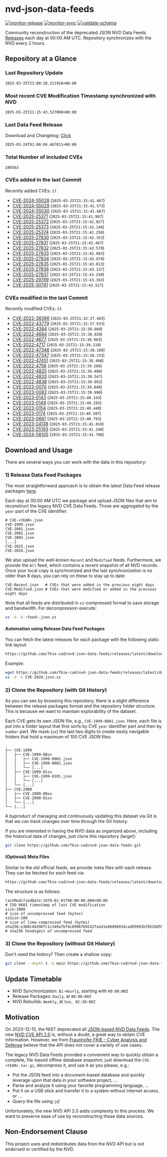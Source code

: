 # nvd-json-data-feeds

[![monitor-release](https://github.com/fkie-cad/nvd-json-data-feeds/actions/workflows/monitor_release.yml/badge.svg)](https://github.com/fkie-cad/nvd-json-data-feeds/actions/workflows/monitor_release.yml)
[![monitor-sync](https://github.com/fkie-cad/nvd-json-data-feeds/actions/workflows/monitor_sync.yml/badge.svg)](https://github.com/fkie-cad/nvd-json-data-feeds/actions/workflows/monitor_sync.yml)
[![validate-schema](https://github.com/fkie-cad/nvd-json-data-feeds/actions/workflows/validate_schema.yml/badge.svg)](https://github.com/fkie-cad/nvd-json-data-feeds/actions/workflows/validate_schema.yml)

Community reconstruction of the deprecated JSON NVD Data Feeds.
[Releases](https://github.com/fkie-cad/nvd-json-data-feeds/releases/latest) each day at 00:00 AM UTC.
Repository synchronizes with the NVD every 2 hours.

## Repository at a Glance

### Last Repository Update

```plain
2025-03-25T23:00:20.211918+00:00
```

### Most recent CVE Modification Timestamp synchronized with NVD

```plain
2025-03-25T21:15:43.527000+00:00
```

### Last Data Feed Release

Download and Changelog: [Click](https://github.com/fkie-cad/nvd-json-data-feeds/releases/latest)

```plain
2025-03-24T01:00:04.467811+00:00
```

### Total Number of included CVEs

```plain
286563
```

### CVEs added in the last Commit

Recently added CVEs: `17`

- [CVE-2024-55028](CVE-2024/CVE-2024-550xx/CVE-2024-55028.json) (`2025-03-25T21:15:41.467`)
- [CVE-2024-55029](CVE-2024/CVE-2024-550xx/CVE-2024-55029.json) (`2025-03-25T21:15:41.573`)
- [CVE-2024-55030](CVE-2024/CVE-2024-550xx/CVE-2024-55030.json) (`2025-03-25T21:15:41.687`)
- [CVE-2025-25371](CVE-2025/CVE-2025-253xx/CVE-2025-25371.json) (`2025-03-25T21:15:41.907`)
- [CVE-2025-25372](CVE-2025/CVE-2025-253xx/CVE-2025-25372.json) (`2025-03-25T21:15:42.027`)
- [CVE-2025-25373](CVE-2025/CVE-2025-253xx/CVE-2025-25373.json) (`2025-03-25T21:15:42.140`)
- [CVE-2025-25374](CVE-2025/CVE-2025-253xx/CVE-2025-25374.json) (`2025-03-25T21:15:42.250`)
- [CVE-2025-27830](CVE-2025/CVE-2025-278xx/CVE-2025-27830.json) (`2025-03-25T21:15:42.353`)
- [CVE-2025-27831](CVE-2025/CVE-2025-278xx/CVE-2025-27831.json) (`2025-03-25T21:15:42.467`)
- [CVE-2025-27832](CVE-2025/CVE-2025-278xx/CVE-2025-27832.json) (`2025-03-25T21:15:42.570`)
- [CVE-2025-27833](CVE-2025/CVE-2025-278xx/CVE-2025-27833.json) (`2025-03-25T21:15:42.683`)
- [CVE-2025-27834](CVE-2025/CVE-2025-278xx/CVE-2025-27834.json) (`2025-03-25T21:15:42.870`)
- [CVE-2025-27835](CVE-2025/CVE-2025-278xx/CVE-2025-27835.json) (`2025-03-25T21:15:43.013`)
- [CVE-2025-27836](CVE-2025/CVE-2025-278xx/CVE-2025-27836.json) (`2025-03-25T21:15:43.137`)
- [CVE-2025-27837](CVE-2025/CVE-2025-278xx/CVE-2025-27837.json) (`2025-03-25T21:15:43.250`)
- [CVE-2025-29789](CVE-2025/CVE-2025-297xx/CVE-2025-29789.json) (`2025-03-25T21:15:43.363`)
- [CVE-2025-30741](CVE-2025/CVE-2025-307xx/CVE-2025-30741.json) (`2025-03-25T21:15:43.527`)


### CVEs modified in the last Commit

Recently modified CVEs: `23`

- [CVE-2022-38396](CVE-2022/CVE-2022-383xx/CVE-2022-38396.json) (`2025-03-25T21:15:37.403`)
- [CVE-2022-43779](CVE-2022/CVE-2022-437xx/CVE-2022-43779.json) (`2025-03-25T21:15:37.933`)
- [CVE-2022-4384](CVE-2022/CVE-2022-43xx/CVE-2022-4384.json) (`2025-03-25T21:15:38.660`)
- [CVE-2022-4664](CVE-2022/CVE-2022-46xx/CVE-2022-4664.json) (`2025-03-25T21:15:38.820`)
- [CVE-2022-4677](CVE-2022/CVE-2022-46xx/CVE-2022-4677.json) (`2025-03-25T21:15:38.963`)
- [CVE-2022-4717](CVE-2022/CVE-2022-47xx/CVE-2022-4717.json) (`2025-03-25T21:15:39.110`)
- [CVE-2022-47346](CVE-2022/CVE-2022-473xx/CVE-2022-47346.json) (`2025-03-25T21:15:38.160`)
- [CVE-2022-47347](CVE-2022/CVE-2022-473xx/CVE-2022-47347.json) (`2025-03-25T21:15:38.333`)
- [CVE-2022-47451](CVE-2022/CVE-2022-474xx/CVE-2022-47451.json) (`2025-03-25T21:15:38.490`)
- [CVE-2022-4756](CVE-2022/CVE-2022-47xx/CVE-2022-4756.json) (`2025-03-25T21:15:39.260`)
- [CVE-2022-4825](CVE-2022/CVE-2022-48xx/CVE-2022-4825.json) (`2025-03-25T21:15:39.400`)
- [CVE-2022-4833](CVE-2022/CVE-2022-48xx/CVE-2022-4833.json) (`2025-03-25T21:15:39.547`)
- [CVE-2022-4838](CVE-2022/CVE-2022-48xx/CVE-2022-4838.json) (`2025-03-25T21:15:39.693`)
- [CVE-2023-0070](CVE-2023/CVE-2023-00xx/CVE-2023-0070.json) (`2025-03-25T21:15:39.840`)
- [CVE-2023-0082](CVE-2023/CVE-2023-00xx/CVE-2023-0082.json) (`2025-03-25T21:15:39.990`)
- [CVE-2023-0143](CVE-2023/CVE-2023-01xx/CVE-2023-0143.json) (`2025-03-25T21:15:40.143`)
- [CVE-2023-0149](CVE-2023/CVE-2023-01xx/CVE-2023-0149.json) (`2025-03-25T21:15:40.293`)
- [CVE-2023-0154](CVE-2023/CVE-2023-01xx/CVE-2023-0154.json) (`2025-03-25T21:15:40.440`)
- [CVE-2023-0174](CVE-2023/CVE-2023-01xx/CVE-2023-0174.json) (`2025-03-25T21:15:40.587`)
- [CVE-2023-0661](CVE-2023/CVE-2023-06xx/CVE-2023-0661.json) (`2025-03-25T21:15:40.793`)
- [CVE-2023-24138](CVE-2023/CVE-2023-241xx/CVE-2023-24138.json) (`2025-03-25T21:15:41.010`)
- [CVE-2023-25193](CVE-2023/CVE-2023-251xx/CVE-2023-25193.json) (`2025-03-25T21:15:41.240`)
- [CVE-2024-58105](CVE-2024/CVE-2024-581xx/CVE-2024-58105.json) (`2025-03-25T21:15:41.790`)


## Download and Usage

There are several ways you can work with the data in this repository:

### 1) Release Data Feed Packages

The most straightforward approach is to obtain the latest Data Feed release packages [here](https://github.com/fkie-cad/nvd-json-data-feeds/releases/latest).

Each day at 00:00 AM UTC we package and upload JSON files that aim to reconstruct the legacy NVD CVE Data Feeds.
Those are aggregated by the `year` part of the CVE identifier:

```
# CVE-<YEAR>.json
CVE-1999.json
CVE-2001.json
CVE-2002.json
CVE-2003.json
[...]
CVE-2023.json
CVE-2024.json
```

We also upload the well-known `Recent` and `Modified` feeds.
Furthermore, we provide the `All` feed, which contains a recent snapshot of all NVD records.
Once your local copy is synchronized and the last synchronization is no older than 8 days, you can rely on these to stay up to date:

```plain
CVE-Recent.json   # CVEs that were added in the previous eight days
CVE-Modified.json # CVEs that were modified or added in the previous eight days
```

Note that all feeds are distributed in `xz`-compressed format to save storage and bandwidth.
For decompression execute:

```sh
xz -d -k <feed>.json.xz
```

#### Automation using Release Data Feed Packages

You can fetch the latest releases for each package with the following static link layout:

```sh
https://github.com/fkie-cad/nvd-json-data-feeds/releases/latest/download/CVE-<YEAR>.json.xz
```

Example:

```sh
wget https://github.com/fkie-cad/nvd-json-data-feeds/releases/latest/download/CVE-2024.json.xz
xz -d -k CVE-2024.json.xz
```

### 2) Clone the Repository (with Git History)

As you can see by browsing this repository, there is a slight difference between the release packages format and the repository folder structure.
This is because we want to maintain explorability of the dataset.

Each CVE gets its own JSON file, e.g., `CVE-1999-0001.json`.
Here, each file is put into a folder layout that first sorts by CVE `year` identifier part and then by `number` part.
We mask (`xx`) the last two digits to create easily navigable folders that hold a maximum of 100 CVE JSON files:

```plain
.
├── CVE-1999
│   ├── CVE-1999-00xx
│   │   ├── CVE-1999-0001.json
│   │   ├── CVE-1999-0002.json
│   │   └── [...]
│   ├── CVE-1999-01xx
│   │   ├── CVE-1999-0101.json
│   │   └── [...]
│   └── [...]
├── CVE-2000
│   ├── CVE-2000-00xx
│   ├── CVE-2000-01xx
│   └── [...]
└── [...]
```

A byproduct of managing and continuously updating this dataset via Git is that we can track changes over time through the Git history.

If you are interested in having the NVD data as organized above, including the historical data of changes, just clone this repository (large!):

```sh
git clone https://github.com/fkie-cad/nvd-json-data-feeds.git
```

#### (Optional) Meta Files

Similar to the old official feeds, we provide meta files with each release. They can be fetched for each feed via:

```sh
https://github.com/fkie-cad/nvd-json-data-feeds/releases/latest/download/CVE-<YEAR>.meta
```

The structure is as follows:

```plain
lastModifiedDate:1970-01-01T00:00:00.000+00:00                          # ISO 8601 timestamp of last CVE modification
size:1000                                                               # size of uncompressed feed (bytes)
xzSize:100                                                              # size of lzma-compressed feed (bytes)
sha256:e3b0c44298fc1c149afbf4c8996fb92427ae41e4649b934ca495991b7852b855 # sha256 hexdigest of uncompressed feed
```

### 3) Clone the Repository (without Git History)

Don't need the history? Then create a shallow copy:

```sh
git clone --depth 1 -b main https://github.com/fkie-cad/nvd-json-data-feeds.git
```


## Update Timetable

* NVD Synchronization: `Bi-Hourly`, starting with `00:00:00Z`
* Release Packages: `Daily`, at `00:00:00Z`
* NVD Rebuilds: `Weekly`, at `Sun, 02:30:00Z`


## Motivation

On 2023-12-15, the NIST deprecated all [JSON-based NVD Data Feeds](https://nvd.nist.gov/vuln/data-feeds#divRetirementBanner-1).
The new [NVD CVE API 2.0](https://nvd.nist.gov/developers/vulnerabilities) is, without a doubt, a great way to obtain CVE information.
However, we from [Fraunhofer FKIE - Cyber Analysis and Defense](https://www.fkie.fraunhofer.de/en/departments/cad.html) believe that the API does not cover a variety of use cases.

The legacy NVD Data Feeds provided a convenient way to quickly obtain a complete, file-based offline database snapshot; just download the `CVE-<YEAR>.tar.gz`, decompress it, and use it as you please, e.g.:

- Put the JSON feed into a document-based database and quickly leverage upon that data in your software project, ...
- Parse and analyze it using your favorite programming language, ...
- Put it on a USB stick and transfer it to a system without internet access, or ...
- Query the file using `jq`!

Unfortunately, the new NVD API 2.0 adds complexity to this process.
We want to preserve ease of use by reconstructing these data sources.

## Non-Endorsement Clause

This project uses and redistributes data from the NVD API but is not endorsed or certified by the NVD.